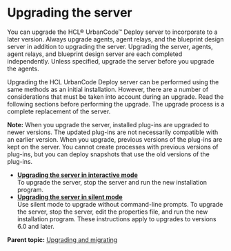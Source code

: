 # Upgrading the server

You can upgrade the HCL® UrbanCode™ Deploy server to incorporate to a later version. Always upgrade agents, agent relays, and the blueprint design server in addition to upgrading the server. Upgrading the server, agents, agent relays, and blueprint design server are each completed independently. Unless specified, upgrade the server before you upgrade the agents.

Upgrading the HCL UrbanCode Deploy server can be performed using the same methods as an initial installation. However, there are a number of considerations that must be taken into account during an upgrade. Read the following sections before performing the upgrade. The upgrade process is a complete replacement of the server.

**Note:** When you upgrade the server, installed plug-ins are upgraded to newer versions. The updated plug-ins are not necessarily compatible with an earlier version. When you upgrade, previous versions of the plug-ins are kept on the server. You cannot create processes with previous versions of plug-ins, but you can deploy snapshots that use the old versions of the plug-ins.

-   **[Upgrading the server in interactive mode](../../com.udeploy.install.doc/topics/upgrade_server.md)**  
To upgrade the server, stop the server and run the new installation program.
-   **[Upgrading the server in silent mode](../../com.udeploy.install.doc/topics/upgrade_server_silent.md)**  
Use silent mode to upgrade without command-line prompts. To upgrade the server, stop the server, edit the properties file, and run the new installation program. These instructions apply to upgrades to versions 6.0 and later.

**Parent topic:** [Upgrading and migrating](../../com.udeploy.doc/topics/c_node_upgrading.md)


